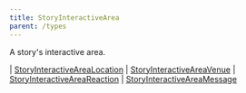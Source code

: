 ```yaml
---
title: StoryInteractiveArea
parent: /types
---
```


A story's interactive area.

<div class="font-mono whitespace-pre"><span class="opacity-50">|</span> <a href="/types/storyinteractivearealocation"  >StoryInteractiveAreaLocation</a>
<span class="opacity-50">|</span> <a href="/types/storyinteractiveareavenue"  >StoryInteractiveAreaVenue</a>
<span class="opacity-50">|</span> <a href="/types/storyinteractiveareareaction"  >StoryInteractiveAreaReaction</a>
<span class="opacity-50">|</span> <a href="/types/storyinteractiveareamessage"  >StoryInteractiveAreaMessage</a></div>

